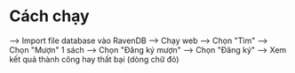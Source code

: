 # Cách chạy

--> Import file database vào RavenDB
--> Chạy web
--> Chọn "Tìm"
--> Chọn "Mượn" 1 sách
--> Chọn "Đăng ký mượn"
--> Chọn "Đăng ký"
--> Xem kết quả thành công hay thất bại (dòng chữ đỏ)
